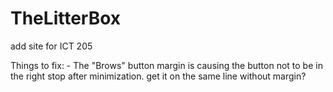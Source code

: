 # TheLitterBox
add site for ICT 205

Things to fix: 
	- The "Brows" button margin is causing the button not to be in the right stop after minimization. get it on the same line without margin?

